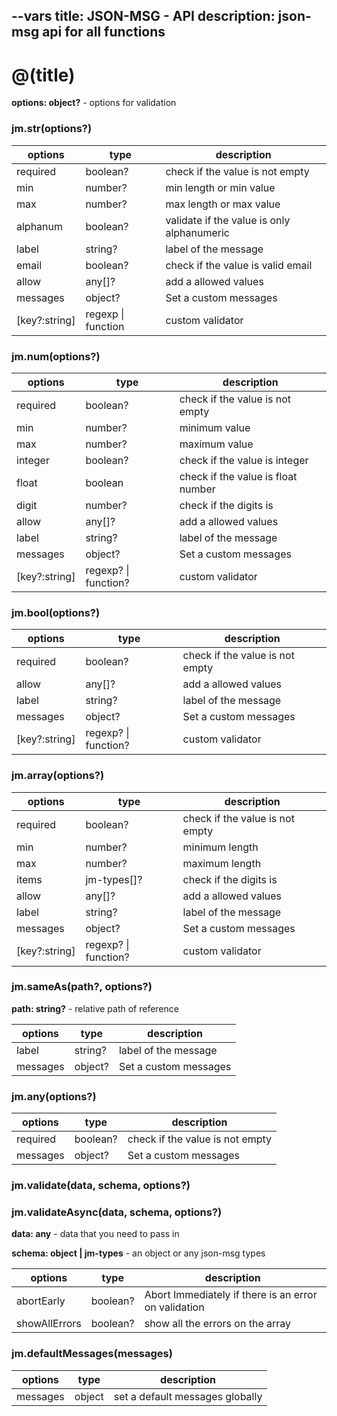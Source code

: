 --vars
title: JSON-MSG - API
description: json-msg api for all functions
--

# @(title)

**options: object?** - options for validation

### jm.str(options?)

| options       | type               | description                                |
| ------------- | ------------------ | ------------------------------------------ |
| required      | boolean?           | check if the value is not empty            |
| min           | number?            | min length or min value                    |
| max           | number?            | max length or max value                    |
| alphanum      | boolean?           | validate if the value is only alphanumeric |
| label         | string?            | label of the message                       |
| email         | boolean?           | check if the value is valid email          |
| allow         | any[]?             | add a allowed values                       |
| messages      | object?            | Set a custom messages                      |
| [key?:string] | regexp \| function | custom validator                           |

### jm.num(options?)

| options       | type                 | description                        |
| ------------- | -------------------- | ---------------------------------- |
| required      | boolean?             | check if the value is not empty    |
| min           | number?              | minimum value                      |
| max           | number?              | maximum value                      |
| integer       | boolean?             | check if the value is integer      |
| float         | boolean              | check if the value is float number |
| digit         | number?              | check if the digits is             |
| allow         | any[]?               | add a allowed values               |
| label         | string?              | label of the message               |
| messages      | object?              | Set a custom messages              |
| [key?:string] | regexp? \| function? | custom validator                   |

### jm.bool(options?)

| options       | type                 | description                     |
| ------------- | -------------------- | ------------------------------- |
| required      | boolean?             | check if the value is not empty |
| allow         | any[]?               | add a allowed values            |
| label         | string?              | label of the message            |
| messages      | object?              | Set a custom messages           |
| [key?:string] | regexp? \| function? | custom validator                |

### jm.array(options?)

| options       | type                 | description                     |
| ------------- | -------------------- | ------------------------------- |
| required      | boolean?             | check if the value is not empty |
| min           | number?              | minimum length                  |
| max           | number?              | maximum length                  |
| items         | jm-types[]?          | check if the digits is          |
| allow         | any[]?               | add a allowed values            |
| label         | string?              | label of the message            |
| messages      | object?              | Set a custom messages           |
| [key?:string] | regexp? \| function? | custom validator                |

### jm.sameAs(path?, options?)

**path: string?** - relative path of reference

| options  | type    | description           |
| -------- | ------- | --------------------- |
| label    | string? | label of the message  |
| messages | object? | Set a custom messages |

### jm.any(options?)

| options  | type     | description                     |
| -------- | -------- | ------------------------------- |
| required | boolean? | check if the value is not empty |
| messages | object?  | Set a custom messages           |

### jm.validate(data, schema, options?)

### jm.validateAsync(data, schema, options?)

**data: any** - data that you need to pass in

**schema: object | jm-types** - an object or any json-msg types

| options       | type     | description                                          |
| ------------- | -------- | ---------------------------------------------------- |
| abortEarly    | boolean? | Abort Immediately if there is an error on validation |
| showAllErrors | boolean? | show all the errors on the array                     |

### jm.defaultMessages(messages)

| options  | type   | description                     |
| -------- | ------ | ------------------------------- |
| messages | object | set a default messages globally |
